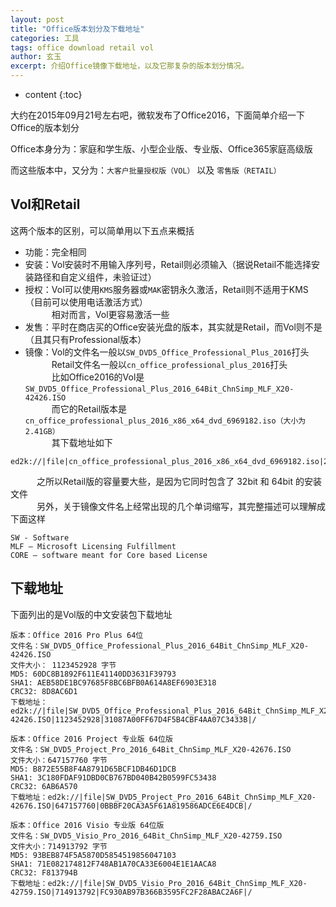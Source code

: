 ```yaml
---
layout: post
title: "Office版本划分及下载地址"
categories: 工具
tags: office download retail vol
author: 玄玉
excerpt: 介绍Office镜像下载地址，以及它那复杂的版本划分情况。
---
```


* content
{:toc}


大约在2015年09月21号左右吧，微软发布了Office2016，下面简单介绍一下Office的版本划分

Office本身分为：家庭和学生版、小型企业版、专业版、Office365家庭高级版

而这些版本中，又分为：`大客户批量授权版（VOL）` 以及 `零售版（RETAIL）`

## Vol和Retail

这两个版本的区别，可以简单用以下五点来概括

* 功能：完全相同
* 安装：Vol安装时不用输入序列号，Retail则必须输入（据说Retail不能选择安装路径和自定义组件，未验证过）
* 授权：Vol可以使用`KMS`服务器或`MAK`密钥永久激活，Retail则不适用于KMS（目前可以使用电话激活方式）<br/>
　　　相对而言，Vol更容易激活一些
* 发售：平时在商店买的Office安装光盘的版本，其实就是Retail，而Vol则不是（且其只有Professional版本）
* 镜像：Vol的文件名一般以`SW_DVD5_Office_Professional_Plus_2016`打头<br/>
　　　Retail文件名一般以`cn_office_professional_plus_2016`打头<br/>
　　　比如Office2016的Vol是`SW_DVD5_Office_Professional_Plus_2016_64Bit_ChnSimp_MLF_X20-42426.ISO`<br/>
　　　而它的Retail版本是`cn_office_professional_plus_2016_x86_x64_dvd_6969182.iso（大小为2.41GB）`<br/>
　　　其下载地址如下
```
ed2k://|file|cn_office_professional_plus_2016_x86_x64_dvd_6969182.iso|2588266496|27EEA4FE4BB13CD0ECCDFC24167F9E01|/
```
　　　之所以Retail版的容量要大些，是因为它同时包含了 32bit 和 64bit 的安装文件<br/>
　　　另外，关于镜像文件名上经常出现的几个单词缩写，其完整描述可以理解成下面这样
```
SW - Software
MLF – Microsoft Licensing Fulfillment
CORE – software meant for Core based License
```

## 下载地址

下面列出的是Vol版的中文安装包下载地址

```
版本：Office 2016 Pro Plus 64位
文件名：SW_DVD5_Office_Professional_Plus_2016_64Bit_ChnSimp_MLF_X20-42426.ISO
文件大小： 1123452928 字节
MD5: 60DC8B1892F611E41140DD3631F39793
SHA1: AEB58DE1BC97685F8BC6BFB0A614A8EF6903E318
CRC32: 8D8AC6D1
下载地址：ed2k://|file|SW_DVD5_Office_Professional_Plus_2016_64Bit_ChnSimp_MLF_X20-42426.ISO|1123452928|31087A00FF67D4F5B4CBF4AA07C3433B|/
```

```
版本：Office 2016 Project 专业版 64位版
文件名：SW_DVD5_Project_Pro_2016_64Bit_ChnSimp_MLF_X20-42676.ISO
文件大小：647157760 字节
MD5: B872E55B8F4A8791D65BCF1DB46D1DCB
SHA1: 3C180FDAF91DBD0CB767BD040B42B0599FC53438
CRC32: 6AB6A570
下载地址：ed2k://|file|SW_DVD5_Project_Pro_2016_64Bit_ChnSimp_MLF_X20-42676.ISO|647157760|0BBBF20CA3A5F61A819586ADCE6E4DCB|/
```

```
版本：Office 2016 Visio 专业版 64位版
文件名：SW_DVD5_Visio_Pro_2016_64Bit_ChnSimp_MLF_X20-42759.ISO
文件大小：714913792 字节
MD5: 93BEB874F5A5870D5854519856047103
SHA1: 71E082174812F748AB1A70CA33E6004E1E1AACA8
CRC32: F813794B
下载地址：ed2k://|file|SW_DVD5_Visio_Pro_2016_64Bit_ChnSimp_MLF_X20-42759.ISO|714913792|FC930AB97B366B3595FC2F28ABAC2A6F|/
```